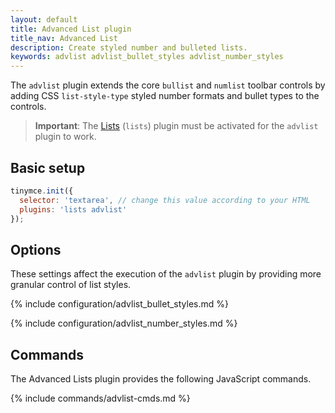 ```yaml
---
layout: default
title: Advanced List plugin
title_nav: Advanced List
description: Create styled number and bulleted lists.
keywords: advlist advlist_bullet_styles advlist_number_styles
---
```


The `advlist` plugin extends the core `bullist` and `numlist` toolbar controls by adding CSS `list-style-type` styled number formats and bullet types to the controls.

> **Important**: The [Lists](../lists) (`lists`) plugin must be activated for the `advlist` plugin to work.

## Basic setup

```js
tinymce.init({
  selector: 'textarea', // change this value according to your HTML
  plugins: 'lists advlist'
});
```

## Options

These settings affect the execution of the `advlist` plugin by providing more granular control of list styles.

{% include configuration/advlist_bullet_styles.md %}

{% include configuration/advlist_number_styles.md %}

## Commands

The Advanced Lists plugin provides the following JavaScript commands.

{% include commands/advlist-cmds.md %}